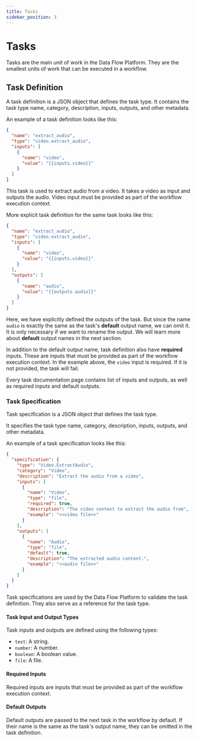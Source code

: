 ```yaml
---
title: Tasks
sidebar_position: 3
---
```


# Tasks

Tasks are the main unit of work in the Data Flow Platform. They are the smallest units of work that can be executed in a workflow.

## Task Definition

A task definition is a JSON object that defines the task type. It contains the task type name, category, description, inputs, outputs, and other metadata.

An example of a task definition looks like this:

```json
{
  "name": "extract_audio",
  "type": "video.extract_audio",
  "inputs": [
    {
      "name": "video",
      "value": "{{inputs.video}}"
    }
  ]
}
```

This task is used to extract audio from a video. It takes a video as input and outputs the audio. Video input must be provided as part of the workflow execution context.

More explicit task definition for the same task looks like this:

```json
{
  "name": "extract_audio",
  "type": "video.extract_audio",
  "inputs": [
    {
      "name": "video",
      "value": "{{inputs.video}}"
    }
  ],
  "outputs": [
    {
      "name": "audio",
      "value": "{{outputs.audio}}"
    }
  ]
}
```

Here, we have explicitly defined the outputs of the task. But since the name `audio` is exactly the same as the task's **default** output name, we can omit it. It is only necessary if we want to rename the output. We will learn more about **default** output names in the next section.

In addition to the default output name, task definition also have **required** inputs. These are inputs that must be provided as part of the workflow execution context. In the example above, the `video` input is required. If it is not provided, the task will fail.

Every task documentation page contains list of inputs and outputs, as well as required inputs and default outputs.

### Task Specification

Task specification is a JSON object that defines the task type.

It specifies the task type name, category, description, inputs, outputs, and other metadata.

An example of a task specification looks like this:

```json
{
  "specification": {
    "type": "Video.ExtractAudio",
    "category": "Video",
    "description": "Extract the audio from a video",
    "inputs": [
      {
        "name": "Video",
        "type": "file",
        "required": true,
        "description": "The video content to extract the audio from",
        "example": "<<video file>>"
      }
    ],
    "outputs": [
      {
        "name": "Audio",
        "type": "file",
        "default": true,
        "description": "The extracted audio content.",
        "example": "<<audio file>>"
      }
    ]
  }
}
```

Task specifications are used by the Data Flow Platform to validate the task definition. They also serve as a reference for the task type.

#### Task Input and Output Types

Task inputs and outputs are defined using the following types:

- `text`: A string.
- `number`: A number.
- `boolean`: A boolean value.
- `file`: A file.

#### Required Inputs

Required inputs are inputs that must be provided as part of the workflow execution context.

#### Default Outputs

Default outputs are passed to the next task in the workflow by default. If their name is the same as the task's output name, they can be omitted in the task definition.
